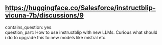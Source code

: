 ## https://huggingface.co/Salesforce/instructblip-vicuna-7b/discussions/9

contains_question: yes  
question_part: How to use instructblip with new LLMs. Curious what should i do to upgrade this to new models like mistral etc.